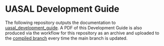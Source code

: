 # UASAL Development Guide

The following repository outputs the documentation to [uasal_development_guide](https://uasal.github.io/uasal_development_guide/). A PDF of this Development Guide is also produced via the workflow for this repository as an archive and uploaded to the [compiled branch](https://github.com/uasal/uasal_development_guide/tree/compiled) every time the main branch is updated.